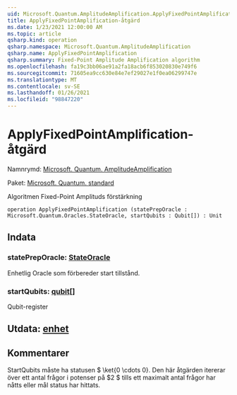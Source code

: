 ```yaml
---
uid: Microsoft.Quantum.AmplitudeAmplification.ApplyFixedPointAmplification
title: ApplyFixedPointAmplification-åtgärd
ms.date: 1/23/2021 12:00:00 AM
ms.topic: article
qsharp.kind: operation
qsharp.namespace: Microsoft.Quantum.AmplitudeAmplification
qsharp.name: ApplyFixedPointAmplification
qsharp.summary: Fixed-Point Amplitude Amplification algorithm
ms.openlocfilehash: fa19c3bb06ae91a2fa18acb6f853020830e749f6
ms.sourcegitcommit: 71605ea9cc630e84e7ef29027e1f0ea06299747e
ms.translationtype: MT
ms.contentlocale: sv-SE
ms.lasthandoff: 01/26/2021
ms.locfileid: "98847220"
---
```

# <a name="applyfixedpointamplification-operation"></a>ApplyFixedPointAmplification-åtgärd

Namnrymd: [Microsoft. Quantum. AmplitudeAmplification](xref:Microsoft.Quantum.AmplitudeAmplification)

Paket: [Microsoft. Quantum. standard](https://nuget.org/packages/Microsoft.Quantum.Standard)


Algoritmen Fixed-Point Amplituds förstärkning

```qsharp
operation ApplyFixedPointAmplification (statePrepOracle : Microsoft.Quantum.Oracles.StateOracle, startQubits : Qubit[]) : Unit
```


## <a name="input"></a>Indata

### <a name="statepreporacle--stateoracle"></a>statePrepOracle: [StateOracle](xref:Microsoft.Quantum.Oracles.StateOracle)

Enhetlig Oracle som förbereder start tillstånd.


### <a name="startqubits--qubit"></a>startQubits: [qubit](xref:microsoft.quantum.lang-ref.qubit)[]

Qubit-register



## <a name="output--unit"></a>Utdata: [enhet](xref:microsoft.quantum.lang-ref.unit)



## <a name="remarks"></a>Kommentarer

StartQubits måste ha statusen $ \ket{0 \cdots 0}. Den här åtgärden itererar över ett antal frågor i potenser på $2 $ tills ett maximalt antal frågor har nåtts eller mål status har hittats.
